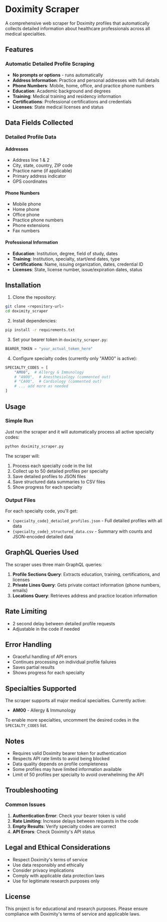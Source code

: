 # Doximity Scraper

A comprehensive web scraper for Doximity profiles that automatically collects detailed information about healthcare professionals across all medical specialties.

## Features

### Automatic Detailed Profile Scraping
- **No prompts or options** - runs automatically
- **Address Information**: Practice and personal addresses with full details
- **Phone Numbers**: Mobile, home, office, and practice phone numbers
- **Education**: Academic background and degrees
- **Training**: Medical training and residency information
- **Certifications**: Professional certifications and credentials
- **Licenses**: State medical licenses and status

## Data Fields Collected

### Detailed Profile Data
#### Addresses
- Address line 1 & 2
- City, state, country, ZIP code
- Practice name (if applicable)
- Primary address indicator
- GPS coordinates

#### Phone Numbers
- Mobile phone
- Home phone
- Office phone
- Practice phone numbers
- Phone extensions
- Fax numbers

#### Professional Information
- **Education**: Institution, degree, field of study, dates
- **Training**: Institution, specialty, start/end dates, type
- **Certifications**: Name, issuing organization, dates, credential ID
- **Licenses**: State, license number, issue/expiration dates, status

## Installation

1. Clone the repository:
```bash
git clone <repository-url>
cd doximity_scraper
```

2. Install dependencies:
```bash
pip install -r requirements.txt
```

3. Set your bearer token in `doximity_scraper.py`:
```python
BEARER_TOKEN = "your_actual_token_here"
```

4. Configure specialty codes (currently only "AM00" is active):
```python
SPECIALTY_CODES = [
    "AM00",  # Allergy & Immunology
    # "AN00",  # Anesthesiology (commented out)
    # "CA00",  # Cardiology (commented out)
    # ... add more as needed
]
```

## Usage

### Simple Run
Just run the scraper and it will automatically process all active specialty codes:

```bash
python doximity_scraper.py
```

The scraper will:
1. Process each specialty code in the list
2. Collect up to 50 detailed profiles per specialty
3. Save detailed profiles to JSON files
4. Save structured data summaries to CSV files
5. Show progress for each specialty

### Output Files

For each specialty code, you'll get:
- `{specialty_code}_detailed_profiles.json` - Full detailed profiles with all data
- `{specialty_code}_structured_data.csv` - Summary with counts and JSON-encoded detailed data

## GraphQL Queries Used

The scraper uses three main GraphQL queries:

1. **Profile Sections Query**: Extracts education, training, certifications, and licenses
2. **Private Lines Query**: Gets private contact information (phone numbers, emails)
3. **Locations Query**: Retrieves address and practice location information

## Rate Limiting

- 2 second delay between detailed profile requests
- Adjustable in the code if needed

## Error Handling

- Graceful handling of API errors
- Continues processing on individual profile failures
- Saves partial results
- Shows progress for each specialty

## Specialties Supported

The scraper supports all major medical specialties. Currently active:
- **AM00** - Allergy & Immunology

To enable more specialties, uncomment the desired codes in the `SPECIALTY_CODES` list.

## Notes

- Requires valid Doximity bearer token for authentication
- Respects API rate limits to avoid being blocked
- Data quality depends on profile completeness
- Some profiles may have limited information available
- Limit of 50 profiles per specialty to avoid overwhelming the API

## Troubleshooting

### Common Issues
1. **Authentication Error**: Check your bearer token is valid
2. **Rate Limiting**: Increase delays between requests in the code
3. **Empty Results**: Verify specialty codes are correct
4. **API Errors**: Check Doximity's API status

## Legal and Ethical Considerations

- Respect Doximity's terms of service
- Use data responsibly and ethically
- Consider privacy implications
- Comply with applicable data protection laws
- Use for legitimate research purposes only

## License

This project is for educational and research purposes. Please ensure compliance with Doximity's terms of service and applicable laws.
